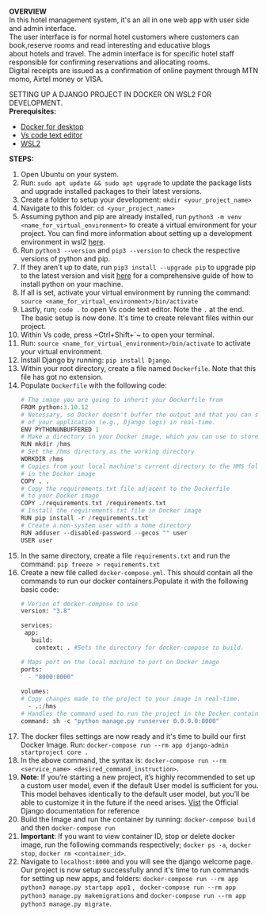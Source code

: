 **OVERVIEW**  
In this hotel management system, it's an all in one web app with user side and admin interface.  
The user interface is for normal hotel customers where customers can book,reserve rooms and read interesting and educative blogs  
about hotels and travel.
The admin interface is for specific hotel staff responsible for confirming reservations and allocating rooms.  
Digital receipts are issued as a confirmation of online payment through MTN momo, Airtel money or VISA.  

SETTING UP A DJANGO PROJECT IN DOCKER ON WSL2 FOR DEVELOPMENT.  
**Prerequisites:**
  - [Docker for desktop](https://www.docker.com/products/docker-desktop/)
  - [Vs code text editor](https://visualstudio.microsoft.com/downloads/)
  - [WSL2](https://www.windowscentral.com/how-install-wsl2-windows-10)
    
**STEPS:**
 1. Open Ubuntu on your system.
 2. Run: `sudo apt update && sudo apt upgrade` to update the package lists and upgrade installed packages to their latest versions.
 3. Create a folder to setup your development: `mkdir <your_project_name>`
 4. Navigate to this folder: `cd <your_project_name>`
 5. Assuming python and pip are already installed, run `python3 -m venv <name_for_virtual_environment>` to create a virtual environment for your project. You can find more information about setting up a development environment in wsl2 [here](https://learn.microsoft.com/en-us/windows/wsl/setup/environment).
 6. Run `python3 --version` and `pip3 --version` to check the respective versions of python and pip.
 7. If they aren't up to date, run `pip3 install --upgrade pip` to upgrade pip to the latest version and visit [here](https://docs.python-guide.org/starting/install3/linux/) for a comprehensive guide of how to install python on your machine.
 8. If all is set, activate your virtual environment by running the command: `source <name_for_virtual_environment>/bin/activate`
 9. Lastly, run; `code .` to open Vs code text editor. Note the `.` at the end. The basic setup is now done. It's time to create relevant files within our project.
 10. Within Vs code, press ~Ctrl+Shift+`~ to open your terminal.
 11. Run: `source <name_for_virtual_environment>/bin/activate` to activate your virtual environment.
 12. Install Django by running: `pip install Django`.
 13. Within your root directory, create a file named `Dockerfile`. Note that this file has got no extension.
 14. Populate `Dockerfile` with the following code:
     ```python
     # The image you are going to inherit your Dockerfile from
     FROM python:3.10.12
     # Necessary, so Docker doesn't buffer the output and that you can see the output 
     # of your application (e.g., Django logs) in real-time.
     ENV PYTHONUNBUFFERED 1
     # Make a directory in your Docker image, which you can use to store your source code
     RUN mkdir /hms
     # Set the /hms directory as the working directory
     WORKDIR /hms
     # Copies from your local machine's current directory to the HMS folder 
     # in the Docker image
     COPY . .
     # Copy the requirements.txt file adjacent to the Dockerfile 
     # to your Docker image
     COPY ./requirements.txt /requirements.txt
     # Install the requirements.txt file in Docker image
     RUN pip install -r /requirements.txt
     # Create a non-system user with a home directory
     RUN adduser --disabled-password --gecos "" user
     USER user
     ```
15. In the same directory, create a file `requirements.txt` and run the command: `pip freeze > requirements.txt`
16. Create a new file called `docker-compose.yml`. This should contain all the commands to run our docker containers.Populate it with the following basic code:
    ```python
    # Verion of docker-compose to use 
    version: "3.8"

    services:
     app:
       build:
        context: . #Sets the directory for docker-compose to build.

    # Maps port on the local machine to port on Docker image
    ports:
      - "8000:8000"
      
    volumes: 
    # Copy changes made to the project to your image in real-time.
      - .:/hms
    # Handles the command used to run the project in the Docker container.
    command: sh -c "python manage.py runserver 0.0.0.0:8000" 
    ```
17. The docker files settings are now ready and it's time to build our first Docker Image. Run: `docker-compose run --rm app django-admin startproject core .`
18. In the above command, the syntax is: `docker-compose run --rm <service_name> <desired_command_instruction>`.
19. **Note**:
   If you’re starting a new project, it’s highly recommended to set up a custom user model, even if the default User model is sufficient for you.    
   This model behaves identically to the default user model, but you’ll be able to customize it in the future if the need arises.
    [Vist](https://docs.djangoproject.com/en/5.0/topics/auth/customizing/#using-a-custom-user-model-when-starting-a-project) the Official Django documentation for reference
21. Build the Image and run the container by running: `docker-compose build` and then `docker-compose run`
22. **Important**: If you want to view container ID, stop or delete docker image, run the following commands respectively; `docker ps -a`, `docker stop`, `docker rm <container_id>`.
23. Navigate to `localhost:8000` and you will see the django welcome page. Our project is now setup successfully annd it's time to run commands for setting up new apps, and folders:
    `docker-compose run --rm app python3 manage.py startapp app1` , ` docker-compose run --rm app python3 manage.py makemigrations` and `docker-compose run --rm app python3 manage.py migrate`.

